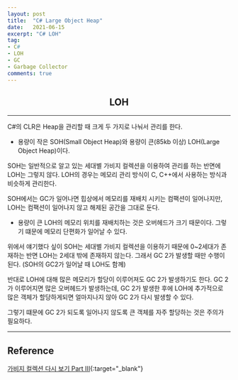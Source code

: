 ```yaml
---
layout: post
title:  "C# Large Object Heap"
date:   2021-06-15
excerpt: "C# LOH"
tag: 
- C#
- LOH 
- GC
- Garbage Collector
comments: true
---
```


## <center>LOH</center>    

---

C#의 CLR은 Heap을 관리할 때 크게 두 가지로 나눠서 관리를 한다.

- 용량이 작은 SOH(Small Object Heap)와 용량이 큰(85kb 이상) LOH(Large Object Heap)이다.

SOH는 일반적으로 알고 있는 세대별 가비지 컬렉션을 이용하여 관리를 하는 반면에 LOH는 그렇지 않다. LOH의 경우는 메모리 관리 방식이 C, C++에서 사용하는 방식과 비슷하게 관리한다.

SOH에서는 GC가 일어나면 힙상에서 메모리를 재배치 시키는 컴팩션이 일어나지만, LOH는 컴팩션이 일어나지 않고 해제된 공간을 그대로 둔다.

- 용량이 큰 LOH의 메모리 위치를 재배치하는 것은 오버헤드가 크기 때문이다. 그렇기 떄문에 메모리 단편화가 일어날 수 있다.

위에서 얘기했다 싶이 SOH는 세대별 가비지 컬렉션을 이용하기 때문에 0~2세대가 존재하는 반면 LOH는 2세대 밖에 존재하지 않는다. 그래서 GC 2가 발생할 때만 수행이 된다. (SOH의 GC2가 일어날 때 LOH도 함께)

반대로 LOH에 대해 많은 메모리가 할당이 이루어져도 GC 2가 발생하기도 한다. GC 2가 이루어지면 많은 오버헤드가 발생하는데, GC 2가 발생한 후에 LOH에 추가적으로 많은 객체가 할당하게되면 얼마지나지 않아 GC 2가 다시 발생할 수 있다.

그렇기 떄문에 GC 2가 되도록 일어나지 않도록 큰 객체를 자주 할당하는 것은 주의가 필요하다.

---

## Reference

[가비지 컬렉션 다시 보기 Part III](http://www.simpleisbest.net/post/2011/04/11/Large-Object-Heap-Intro.aspx){:target="_blank"}